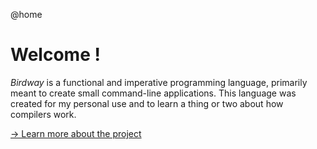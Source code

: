 @home

# Welcome !

*Birdway* is a functional and imperative programming language, primarily meant
to create small command-line applications.
This language was created for my personal use
and to learn a thing or two about how compilers work.

[→ Learn more about the project](about)